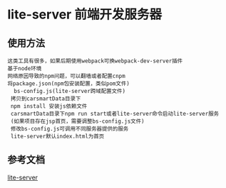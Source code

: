 # lite-server 前端开发服务器
## 使用方法
	这类工具有很多，如果后期使用webpack可换webpack-dev-server插件
	基于node环境
	网络原因导致的npm问题，可以翻墙或者配置cnpm
	将package.json(npm包安装配置，类似pom文件)
	  bs-config.js(lite-server跨域配置文件)
	 拷贝到carsmartData目录下
	 npm install 安装js依赖文件
	 carsmartData目录下npm run start或者lite-server命令启动lite-server服务
	 (如果项目存在jsp首页，需要调整bs-config.js文件)
	 修改bs-config.js可调用不同服务器提供的服务
	 lite-server默认index.html为首页
## 参考文档
<a target="_blank" href="https://www.npmjs.com/package/lite-server" class="list-group-item"><i class="fa fa-qq" aria-hidden="true"></i>lite-server</a>

